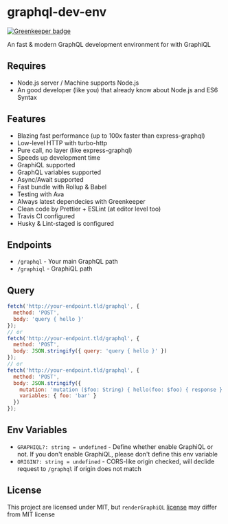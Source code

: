 # graphql-dev-env

[![Greenkeeper badge](https://badges.greenkeeper.io/dalisoft/graphql-dev-env.svg)](https://greenkeeper.io/)

An fast & modern GraphQL development environment for with GraphiQL

## Requires

- Node.js server / Machine supports Node.js
- An good developer (like you) that already know about Node.js and ES6 Syntax

## Features

- Blazing fast performance (up to 100x faster than express-graphql)
- Low-level HTTP with turbo-http
- Pure call, no layer (like express-graphql)
- Speeds up development time
- GraphiQL supported
- GraphQL variables supported
- Async/Await supported
- Fast bundle with Rollup & Babel
- Testing with Ava
- Always latest dependecies with Greenkeeper
- Clean code by Prettier + ESLint (at editor level too)
- Travis CI configured
- Husky & Lint-staged is configured

## Endpoints

- `/graphql` - Your main GraphQL path
- `/graphiql` - GraphiQL path

## Query

```js
fetch('http://your-endpoint.tld/graphql', {
  method: 'POST',
  body: 'query { hello }'
});
// or
fetch('http://your-endpoint.tld/graphql', {
  method: 'POST',
  body: JSON.stringify({ query: 'query { hello }' })
});
// or
fetch('http://your-endpoint.tld/graphql', {
  method: 'POST',
  body: JSON.stringify({
    mutation: 'mutation ($foo: String) { hello(foo: $foo) { response } }',
    variables: { foo: 'bar' }
  })
});
```

## Env Variables

- `GRAPHIQL?: string = undefined` - Define whether enable GraphiQL or not. If you don't enable GraphiQL, please don't define this env variable
- `ORIGIN?: string = undefined` - CORS-like origin checked, will declide request to `/graphql` if origin does not match

## License

This project are licensed under MIT, but `renderGraphiQL` [license](https://github.com/graphql/express-graphql/blob/master/LICENSE) may differ from MIT license
